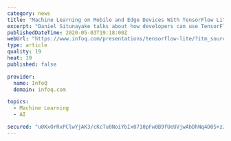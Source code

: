 ```yaml
---
category: news
title: "Machine Learning on Mobile and Edge Devices With TensorFlow Lite"
excerpt: "Daniel Situnayake talks about how developers can use TensorFlow Lite to build machine learning applications that run entirely on-device, and how running models on-device leads to lower latency, improved privacy,"
publishedDateTime: 2020-05-03T19:18:00Z
webUrl: "https://www.infoq.com/presentations/tensorflow-lite/?itm_source=infoq&itm_medium=videos_homepage&itm_campaign=videos_row3"
type: article
quality: 19
heat: 19
published: false

provider:
  name: InfoQ
  domain: infoq.com

topics:
  - Machine Learning
  - AI

secured: "u0KxOrRxPClwYjAK3/cKcTu0NoiYbIx0710pFw0B9fUeUVjwAbDhNq4D0S+zJY9graoVj1WezsHEEAXFuDlcskcDu+TbreVpdsPsIXBKyFrv9WpyUXzmGBhP0eWDTs7dzwnozrWyGSYrzhPiDfSvGluT3JRQcSNjh7VOAMvhAzNUUgIbGGvCPjEdKfirWcc7nXr47KDybx05Nhy9oFi9+CQVHRgO2mKvrsXB9UojTSu38HwP2LS559kWYl7i62VHMCgg07JB80rHNoWzKxtv1xLAVFbVBcvADZ0CUAQMZiml6zTTTOBP1Qc0qMFELi9MWyaDclJwqnSjLyWk7xWYWdY1icatofAEUCHGE/tVpc+G7+aCJ+XsGM1CtM+FHIcxPpAmrgBHC+cLrf6jkxFEDjaNsxrlHW30XtIVVuJpwwTa3cwwyPfWmFtycWbUJureFF6fwiHW8aONzi5oPpyBGWGiF7xxF2ETGYg3pOzfSco=;WW15ao+ftNxBbI/5D5lCqg=="
---
```


